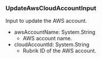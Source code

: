 ### UpdateAwsCloudAccountInput
Input to update the AWS account.

- awsAccountName: System.String
  - AWS account name.
- cloudAccountId: System.String
  - Rubrik ID of the AWS account.
